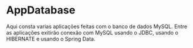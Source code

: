 # AppDatabase
Aqui consta  varias aplicações feitas com o banco de dados MySQL.
Entre as aplicações exitirão conexão com MySQL usando o JDBC, usando o HIBERNATE e usando o Spring Data.
